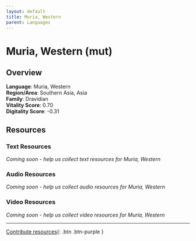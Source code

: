 ```yaml
---
layout: default
title: Muria, Western
parent: Languages
---
```


# Muria, Western (mut)

## Overview

**Language**: Muria, Western  
**Region/Area**: Southern Asia, Asia  
**Family**: Dravidian  
**Vitality Score**: 0.70  
**Digitality Score**: -0.31  

## Resources

### Text Resources
*Coming soon - help us collect text resources for Muria, Western*

### Audio Resources
*Coming soon - help us collect audio resources for Muria, Western*

### Video Resources
*Coming soon - help us collect video resources for Muria, Western*

---

[Contribute resources](https://fairtrain.github.io/){: .btn .btn-purple }

